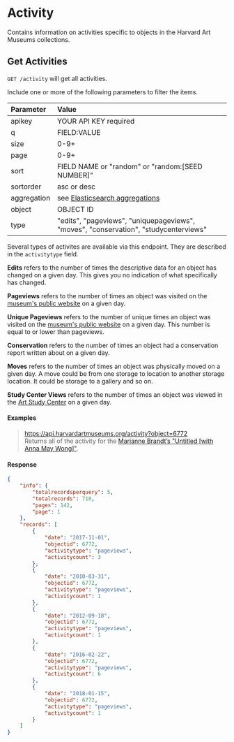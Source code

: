 # Activity

Contains information on activities specific to objects in the Harvard Art Museums collections.

## Get Activities

`GET /activity` will get all activities.

Include one or more of the following parameters to filter the items.

| Parameter | Value |
| :--------- | :----- |
| apikey | YOUR API KEY required |
| q | FIELD:VALUE |
| size | 0-9+ |
| page | 0-9+ |
| sort | FIELD NAME or "random" or "random:[SEED NUMBER]" |
| sortorder | asc or desc |
| aggregation |  see [Elasticsearch aggregations](http://www.elastic.co/guide/en/elasticsearch/reference/1.4/search-aggregations.html#_structuring_aggregations) |
| object | OBJECT ID |
| type | "edits", "pageviews", "uniquepageviews", "moves", "conservation", "studycenterviews" |

Several types of activites are available via this endpoint. They are described in the `activitytype` field. 

**Edits** refers to the number of times the descriptive data for an object has changed on a given day. This gives you no indication of what specifically has changed. 

**Pageviews** refers to the number of times an object was visited on the [museum's public website](http://www.harvardartmuseums.org) on a given day.

**Unique Pageviews** refers to the number of unique times an object was visited on the [museum's public website](http://www.harvardartmuseums.org) on a given day. This number is equal to or lower than pageviews.

**Conservation** refers to the number of times an object had a conservation report written about on a given day.

**Moves** refers to the number of times an object was physically moved on a given day. A move could be from one storage to location to another storage location. It could be storage to a gallery and so on.

**Study Center Views** refers to the number of times an object was viewed in the [Art Study Center](http://www.harvardartmuseums.org/teaching-and-research/art-study-center) on a given day.

#### Examples

> https://api.harvardartmuseums.org/activity?object=6772  
> Returns all of the activity for the [Marianne Brandt’s "Untitled [with Anna May Wong]"](www.harvardartmuseums.org/collections/object/6772).  

#### Response

```json
{
    "info": {
        "totalrecordsperquery": 5,
        "totalrecords": 710,
        "pages": 142,
        "page": 1
    },
    "records": [
        {
            "date": "2017-11-01",
            "objectid": 6772,
            "activitytype": "pageviews",
            "activitycount": 3
        },
        {
            "date": "2010-03-31",
            "objectid": 6772,
            "activitytype": "pageviews",
            "activitycount": 1
        },
        {
            "date": "2012-09-18",
            "objectid": 6772,
            "activitytype": "pageviews",
            "activitycount": 1
        },
        {
            "date": "2016-02-22",
            "objectid": 6772,
            "activitytype": "pageviews",
            "activitycount": 6
        },
        {
            "date": "2018-01-15",
            "objectid": 6772,
            "activitytype": "pageviews",
            "activitycount": 1
        }
    ]
}
```